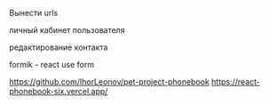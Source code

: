 Вынести urls

личный кабинет пользователя

редактирование контакта

formik - react use form

https://github.com/IhorLeonov/pet-project-phonebook
https://react-phonebook-six.vercel.app/
